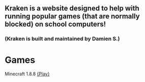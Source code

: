 ## Kraken is a website designed to help with running popular games (that are normally blocked) on school computers!
### (Kraken is built and maintained by Damien S.)


# Games
Minecraft 1.8.8 [{Play}](/eaglercraft)
